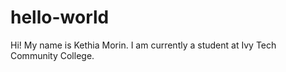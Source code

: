 # hello-world

Hi!
My name is Kethia Morin. I am currently a student at Ivy Tech Community College.
